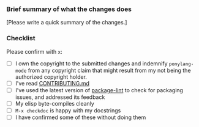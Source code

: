 ### Brief summary of what the changes does

[Please write a quick summary of the changes.]

### Checklist

Please confirm with `x`:

- [ ] I own the copyright to the submitted changes and indemnify `ponylang-mode` from any copyright claim that might result from my not being the authorized copyright holder.
- [ ] I've read [CONTRIBUTING.md](https://github.com/ponylang/ponylang-mode/blob/main/CONTRIBUTING.md)
- [ ] I've used the latest version of [package-lint](https://github.com/purcell/package-lint) to check for packaging issues, and addressed its feedback
- [ ] My elisp byte-compiles cleanly
- [ ] `M-x checkdoc` is happy with my docstrings
- [ ] I have confirmed some of these without doing them
